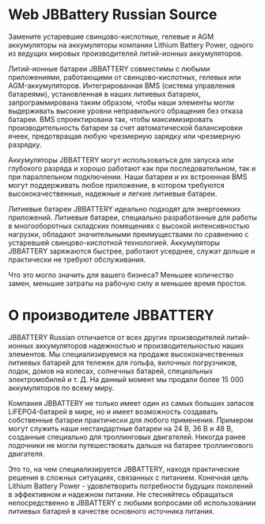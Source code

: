# Web JBBattery Russian Source

Замените устаревшие свинцово-кислотные, гелевые и AGM аккумуляторы на аккумуляторы компании Lithium Battery Power, одного из ведущих мировых производителей литий-ионных аккумуляторов.

Литий-ионные батареи JBBATTERY совместимы с любыми приложениями, работающими от свинцово-кислотных, гелевых или AGM-аккумуляторов. Интегрированная BMS (система управления батареями), установленная в наших литиевых батареях, запрограммирована таким образом, чтобы наши элементы могли выдерживать высокие уровни неправильного обращения без отказа батареи. BMS спроектирована так, чтобы максимизировать производительность батареи за счет автоматической балансировки ячеек, предотвращая любую чрезмерную зарядку или чрезмерную разрядку.

Аккумуляторы JBBATTERY могут использоваться для запуска или глубокого разряда и хорошо работают как при последовательном, так и при параллельном подключении. Наши батареи и их встроенная BMS могут поддерживать любое приложение, в котором требуются высококачественные, надежные и легкие литиевые батареи.

Литиевые батареи JBBATTERY идеально подходят для энергоемких приложений. Литиевые батареи, специально разработанные для работы в многооборотных складских помещениях с высокой интенсивностью нагрузки, обладают значительными преимуществами по сравнению с устаревшей свинцово-кислотной технологией. Аккумуляторы JBBATTERY заряжаются быстрее, работают усерднее, служат дольше и практически не требуют обслуживания.

Что это могло значить для вашего бизнеса? Меньшее количество замен, меньшие затраты на рабочую силу и меньшее время простоя.
# О производителе JBBATTERY #

JBBATTERY Russian отличается от всех других производителей литий-ионных аккумуляторов надежностью и производительностью наших элементов. Мы специализируемся на продаже высококачественных литиевых батарей для тележек для гольфа, вилочных погрузчиков, лодок, домов на колесах, солнечных батарей, специальных электромобилей и т. Д. На данный момент мы продали более 15 000 аккумуляторов по всему миру.

Компания JBBATTERY не только имеет один из самых больших запасов LiFEPO4-батарей в мире, но и имеет возможность создавать собственные батареи практически для любого применения. Примером могут служить наши нестандартные батареи на 24 В, 36 В и 48 В, созданные специально для троллинговых двигателей. Никогда ранее лодочники не могли путешествовать дальше на батарее троллингового двигателя.

Это то, на чем специализируется JBBATTERY, находя практические решения в сложных ситуациях, связанных с питанием. Конечная цель Lithium Battery Power - удовлетворить потребности будущих поколений в эффективном и надежном питании. Не стесняйтесь обращаться непосредственно в JBBATTERY с любыми вопросами об использовании литиевых батарей в качестве основного источника питания.
